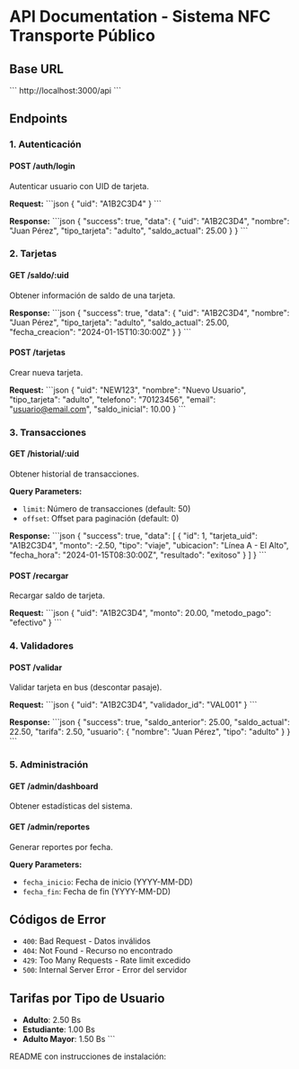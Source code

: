 # API Documentation - Sistema NFC Transporte Público

## Base URL
\`\`\`
http://localhost:3000/api
\`\`\`

## Endpoints

### 1. Autenticación

#### POST /auth/login
Autenticar usuario con UID de tarjeta.

**Request:**
\`\`\`json
{
  "uid": "A1B2C3D4"
}
\`\`\`

**Response:**
\`\`\`json
{
  "success": true,
  "data": {
    "uid": "A1B2C3D4",
    "nombre": "Juan Pérez",
    "tipo_tarjeta": "adulto",
    "saldo_actual": 25.00
  }
}
\`\`\`

### 2. Tarjetas

#### GET /saldo/:uid
Obtener información de saldo de una tarjeta.

**Response:**
\`\`\`json
{
  "success": true,
  "data": {
    "uid": "A1B2C3D4",
    "nombre": "Juan Pérez",
    "tipo_tarjeta": "adulto",
    "saldo_actual": 25.00,
    "fecha_creacion": "2024-01-15T10:30:00Z"
  }
}
\`\`\`

#### POST /tarjetas
Crear nueva tarjeta.

**Request:**
\`\`\`json
{
  "uid": "NEW123",
  "nombre": "Nuevo Usuario",
  "tipo_tarjeta": "adulto",
  "telefono": "70123456",
  "email": "usuario@email.com",
  "saldo_inicial": 10.00
}
\`\`\`

### 3. Transacciones

#### GET /historial/:uid
Obtener historial de transacciones.

**Query Parameters:**
- `limit`: Número de transacciones (default: 50)
- `offset`: Offset para paginación (default: 0)

**Response:**
\`\`\`json
{
  "success": true,
  "data": [
    {
      "id": 1,
      "tarjeta_uid": "A1B2C3D4",
      "monto": -2.50,
      "tipo": "viaje",
      "ubicacion": "Línea A - El Alto",
      "fecha_hora": "2024-01-15T08:30:00Z",
      "resultado": "exitoso"
    }
  ]
}
\`\`\`

#### POST /recargar
Recargar saldo de tarjeta.

**Request:**
\`\`\`json
{
  "uid": "A1B2C3D4",
  "monto": 20.00,
  "metodo_pago": "efectivo"
}
\`\`\`

### 4. Validadores

#### POST /validar
Validar tarjeta en bus (descontar pasaje).

**Request:**
\`\`\`json
{
  "uid": "A1B2C3D4",
  "validador_id": "VAL001"
}
\`\`\`

**Response:**
\`\`\`json
{
  "success": true,
  "saldo_anterior": 25.00,
  "saldo_actual": 22.50,
  "tarifa": 2.50,
  "usuario": {
    "nombre": "Juan Pérez",
    "tipo": "adulto"
  }
}
\`\`\`

### 5. Administración

#### GET /admin/dashboard
Obtener estadísticas del sistema.

#### GET /admin/reportes
Generar reportes por fecha.

**Query Parameters:**
- `fecha_inicio`: Fecha de inicio (YYYY-MM-DD)
- `fecha_fin`: Fecha de fin (YYYY-MM-DD)

## Códigos de Error

- `400`: Bad Request - Datos inválidos
- `404`: Not Found - Recurso no encontrado
- `429`: Too Many Requests - Rate limit excedido
- `500`: Internal Server Error - Error del servidor

## Tarifas por Tipo de Usuario

- **Adulto**: 2.50 Bs
- **Estudiante**: 1.00 Bs
- **Adulto Mayor**: 1.50 Bs
\`\`\`

README con instrucciones de instalación:
